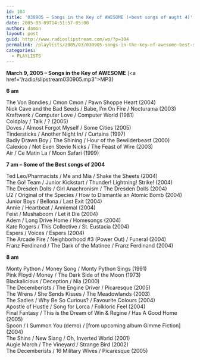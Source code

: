 ```yaml
---
id: 104
title: '030905 – Songs in the Key of AWESOME (+best songs of aught 4)'
date: 2005-03-09T14:51:57-05:00
author: damon
layout: post
guid: http://www.radioslipstream.com/wp/?p=104
permalink: /playlists/2005/03/030905-songs-in-the-key-of-awesome-best-songs-of-aught-4/
categories:
  - PLAYLISTS
---
```

<a name="030905"><b>March 9, 2005 – Songs in the Key of AWESOME</b></a> (<a href=“/radio/slipstream030905.mp3">MP3</a>)

**6 am** 

The Von Bondies / Cmon Cmon / Pawn Shoppe Heart (2004)  
Nick Cave and the Bad Seeds / Babe, I’m On Fire / Nocturama (2003)  
Kraftwerk / Computer Love / Computer World (1981)  
Coldplay / Talk / ? (2005)  
Doves / Almost Forgot Myself / Some Cities (2005)  
Tindersticks / Another Night In/ / Curtains (1997)  
Badly Drawn Boy / The Shining / Hour of the Bewilderbeast (2000)  
Calexico / Not Even Stevie Nicks / The Feast of Wire (2003)  
Air / Ce Matin La / Moon Safari (1999)

**7 am – Some of the Best songs of 2004** 

Ted Leo/Pharmacists / Me and Mia / Shake the Sheets (2004)  
The Go! Team / Junior Kickstart / Thunder! Lightning! Strike! (2004)  
The Dresden Dolls / Girl Anachronism / The Dresden Dolls (2004)  
U2 / Original of the Species / How to Dismantle an Atomic Bomb (2004)  
Junior Boys / Bellona / Last Exit (2004)  
Annie / Heartbeat / Anniemal (2004)  
Feist / Mushaboom / Let it Die (2004)  
Adem / Long Drive Home / Homesongs (2004)  
Kate Rogers / This Collective / St. Eustacia (2004)  
Espers / Voices / Espers (2004)  
The Arcade Fire / Neighborhood #3 (Power Out) / Funeral (2004)  
Franz Ferdinand / The Dark of the Matinee / Franz Ferdinand (2004)

**8 am** 

Monty Python / Money Song / Monty Python Sings (1991)  
Pink Floyd / Money / The Dark Side of the Moon (1973)  
Blackalicious / Deception / Nia (2000)  
The Decemberists / The Engine Driver / Picaresque (2005)  
The Wrens / She Sends Kisses / The Meadowlands (2003)  
The Sadies / Why Be So Curious? / Favourite Colours (2004)  
Apostle of Hustle / Song for Lorca / Folkloric Feel (2004)  
Final Fantasy / This is the Dream of Win & Regine / Has A Good Home (2005)  
Spoon / I Summon You (demo) / \[from upcoming album Gimme Fiction\] (2004)  
The Shins / New Slang / Oh, Inverted World (2001)  
Augie March / The Vineyard / Strange Bird (2002)  
The Decemberists / 16 Military Wives / Picaresque (2005)